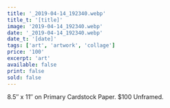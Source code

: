 ```yaml
---
title: '_2019-04-14_192340.webp'
title_t: '[title]'
image: '2019-04-14_192340.webp'
date: '_2019-04-14_192340.webp'
date_t: '[date]'
tags: ['art', 'artwork', 'collage']
price: '100'
excerpt: 'art'
available: false
print: false
sold: false
---
```



8.5″ x 11″ on Primary Cardstock Paper.
$100 Unframed.
